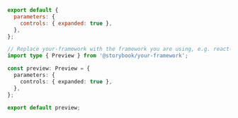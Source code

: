 ```js filename=".storybook/preview.js" renderer="common" language="js"
export default {
  parameters: {
    controls: { expanded: true },
  },
};
```

```ts filename=".storybook/preview.ts" renderer="common" language="ts"
// Replace your-framework with the framework you are using, e.g. react-vite, nextjs, vue3-vite, etc.
import type { Preview } from '@storybook/your-framework';

const preview: Preview = {
  parameters: {
    controls: { expanded: true },
  },
};

export default preview;
```
